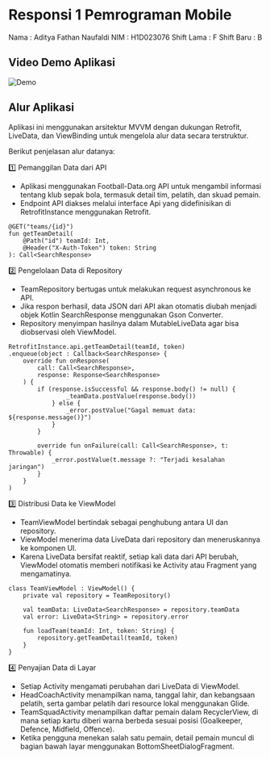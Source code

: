 # Responsi 1 Pemrograman Mobile

Nama        : Aditya Fathan Naufaldi
NIM         : H1D023076
Shift Lama  : F
Shift Baru  : B

## Video Demo Aplikasi
![Demo](app/docs/videos/demo.gif)

## Alur Aplikasi
Aplikasi ini menggunakan arsitektur MVVM dengan dukungan Retrofit, LiveData, dan ViewBinding untuk mengelola alur data secara terstruktur.

Berikut penjelasan alur datanya:

1️⃣ Pemanggilan Data dari API
- Aplikasi menggunakan Football-Data.org API untuk mengambil informasi tentang klub sepak bola, termasuk detail tim, pelatih, dan skuad pemain.
- Endpoint API diakses melalui interface Api yang didefinisikan di RetrofitInstance menggunakan Retrofit.
```
@GET("teams/{id}")
fun getTeamDetail(
    @Path("id") teamId: Int,
    @Header("X-Auth-Token") token: String
): Call<SearchResponse>
```
2️⃣ Pengelolaan Data di Repository
- TeamRepository bertugas untuk melakukan request asynchronous ke API.
- Jika respon berhasil, data JSON dari API akan otomatis diubah menjadi objek Kotlin SearchResponse menggunakan Gson Converter.
- Repository menyimpan hasilnya dalam MutableLiveData<SearchResponse> agar bisa diobservasi oleh ViewModel.
```
RetrofitInstance.api.getTeamDetail(teamId, token)
.enqueue(object : Callback<SearchResponse> {
    override fun onResponse(
        call: Call<SearchResponse>,
        response: Response<SearchResponse>
    ) {
        if (response.isSuccessful && response.body() != null) {
                _teamData.postValue(response.body())
            } else {
                _error.postValue("Gagal memuat data: ${response.message()}")
            }
        }

        override fun onFailure(call: Call<SearchResponse>, t: Throwable) {
            _error.postValue(t.message ?: "Terjadi kesalahan jaringan")
        }
    }
)
```
3️⃣ Distribusi Data ke ViewModel
- TeamViewModel bertindak sebagai penghubung antara UI dan repository.
- ViewModel menerima data LiveData dari repository dan meneruskannya ke komponen UI.
- Karena LiveData bersifat reaktif, setiap kali data dari API berubah, ViewModel otomatis memberi notifikasi ke Activity atau Fragment yang mengamatinya.
```
class TeamViewModel : ViewModel() {
    private val repository = TeamRepository()

    val teamData: LiveData<SearchResponse> = repository.teamData
    val error: LiveData<String> = repository.error

    fun loadTeam(teamId: Int, token: String) {
        repository.getTeamDetail(teamId, token)
    }
}
```
4️⃣ Penyajian Data di Layar
- Setiap Activity mengamati perubahan dari LiveData di ViewModel.
- HeadCoachActivity menampilkan nama, tanggal lahir, dan kebangsaan pelatih, serta gambar pelatih dari resource lokal menggunakan Glide.
- TeamSquadActivity menampilkan daftar pemain dalam RecyclerView, di mana setiap kartu diberi warna berbeda sesuai posisi (Goalkeeper, Defence, Midfield, Offence).
- Ketika pengguna menekan salah satu pemain, detail pemain muncul di bagian bawah layar menggunakan BottomSheetDialogFragment.